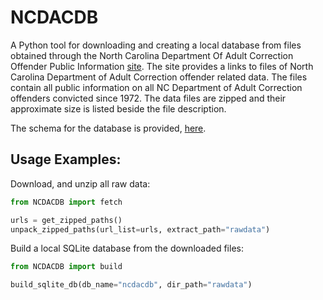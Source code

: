 # NCDACDB

A Python tool for downloading and creating a local database from files obtained through the North Carolina Department Of Adult Correction Offender Public Information [site](https://webapps.doc.state.nc.us/opi/downloads.do?method=view). The site provides a links to files of North Carolina Department of Adult Correction offender related data. The files contain all public information on all NC Department of Adult Correction offenders convicted since 1972. The data files are zipped and their approximate size is listed beside the file description.

The schema for the database is provided, [here](https://www.doc.state.nc.us/offenders/PublicTables.pdf).

## Usage Examples:

Download, and unzip all raw data:

```python
from NCDACDB import fetch

urls = get_zipped_paths()    
unpack_zipped_paths(url_list=urls, extract_path="rawdata")
```

Build a local SQLite database from the downloaded files:

```python
from NCDACDB import build

build_sqlite_db(db_name="ncdacdb", dir_path="rawdata")
```